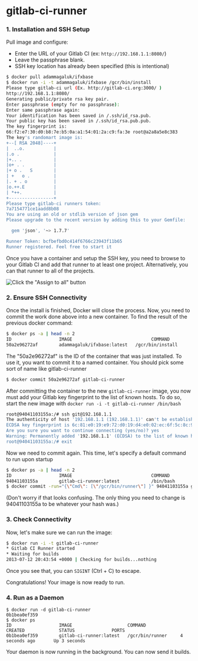 
# gitlab-ci-runner


### 1. Installation and SSH Setup

Pull image and configure: 

 - Enter the URL of your Gitlab CI (ex: `http://192.168.1.1:8080/`)
 - Leave the passphrase blank.
 - SSH key location has already been specified (this is intentional)

```bash
$ docker pull adammagaluk/ifxbase
$ docker run -i -t adammagaluk/ifxbase /gcr/bin/install
Please type gitlab-ci url (Ex. http://gitlab-ci.org:3000/ )
http://192.168.1.1:8080/
Generating public/private rsa key pair.
Enter passphrase (empty for no passphrase): 
Enter same passphrase again: 
Your identification has been saved in /.ssh/id_rsa.pub.
Your public key has been saved in /.ssh/id_rsa.pub.pub.
The key fingerprint is:
66:f2:e7:30:d0:b8:7e:b5:0a:a1:54:01:2a:c9:fa:3e root@a2a8a5e8c383
The key's randomart image is:
+--[ RSA 2048]----+
|  ..o.           |
|.o .             |
|+.. .            |
|o+ . .           |
|+ o .   S        |
| +   o .         |
|. + . o          |
|o.++.E           |
| *++.            |
+-----------------+
Please type gitlab-ci runners token: 
7a7154771ce1aadd8b08
You are using an old or stdlib version of json gem
Please upgrade to the recent version by adding this to your Gemfile:

  gem 'json', '~> 1.7.7'

Runner Token: bcfbefbd0c414f6766c23943f11b65
Runner registered. Feel free to start it
```

Once you have a container and setup the SSH key, you need to browse to your Gitlab CI and add that runner to at least one project. Alternatively, you can that runner to all of the projects.

![Click the "Assign to all" button][addtoall]

[addtoall]: https://raw.github.com/Ensequence/dockerfiles/master/gitlab-ci-runner/addtoall.png "Assign to all"


### 2. Ensure SSH Connectivity

Once the install is finished, Docker will close the process.  Now, you need to commit the work done above into a new container.  To find the result of the previous docker command:

```bash
$ docker ps -a | head -n 2
ID                  IMAGE                              COMMAND                CREATED             STATUS              PORTS
50a2e96272af        adammagaluk/ifxbase:latest   /gcr/bin/install       40 seconds ago      Exit 0
```

The "50a2e96272af" is the ID of the container that was just installed.  To use it, you want to commit it to a named container. You should pick some sort of name like gitlab-ci-runner

```bash
$ docker commit 50a2e96272af gitlab-ci-runner
```

After committing the container to the new `gitlab-ci-runner` image, you now must add your Gitlab key fingerprint to the list of known hosts.  To do so, start the new image with `docker run -i -t gitlab-ci-runner /bin/bash`

```bash
root@94041103155a:/# ssh git@192.168.1.1
The authenticity of host '192.168.1.1 (192.168.1.1)' can't be established.
ECDSA key fingerprint is 6c:81:e0:19:e9:72:d0:19:d4:e0:02:ec:6f:5c:8c:9f.
Are you sure you want to continue connecting (yes/no)? yes
Warning: Permanently added '192.168.1.1' (ECDSA) to the list of known hosts.
root@94041103155a:/# exit
```

Now we need to commit again.  This time, let's specify a default command to run upon startup

```bash
$ docker ps -a | head -n 2
ID                  IMAGE                              COMMAND                CREATED             STATUS              PORTS
94041103155a        gitlab-ci-runner:latest            /bin/bash              7 minutes ago       Exit 130
$ docker commit -run="{\"Cmd\": [\"/gcr/bin/runner\"] }" 94041103155a gitlab-ci-runner
```

(Don't worry if that looks confusing. The only thing you need to change is 94041103155a to be whatever your hash was.)


### 3. Check Connectivity

Now, let's make sure we can run the image:

```bash
$ docker run -i -t gitlab-ci-runner
* Gitlab CI Runner started
* Waiting for builds
2013-07-12 20:43:54 +0000 | Checking for builds...nothing
```

Once you see that, you can `SIGINT` (Ctrl + C) to escape. 

Congratulations!  Your image is now ready to run.


### 4. Run as a Daemon

```
$ docker run -d gitlab-ci-runner
0b1bea0ef359
$ docker ps
ID                  IMAGE                     COMMAND             CREATED             STATUS              PORTS
0b1bea0ef359        gitlab-ci-runner:latest   /gcr/bin/runner     4 seconds ago       Up 3 seconds
```

Your daemon is now running in the background.  You can now send it builds. 

